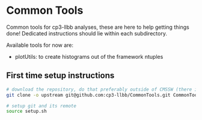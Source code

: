 # Common Tools
Common tools for cp3-llbb analyses, these are here to help getting things done! Dedicated instructions should lie within each subdirectory.

Available tools for now are:
  * plotUtils: to create histograms out of the framework ntuples

## First time setup instructions

```bash
# download the repository, do that preferably outside of CMSSW (there is no need to send your plots in every crab job...)
git clone -o upstream git@github.com:cp3-llbb/CommonTools.git CommonTools

# setup git and its remote
source setup.sh
```

